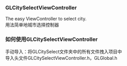 ### GLCitySelectViewController
The easy ViewController to select city.<br/>
用法简单地城市选择控制器


### 如何使用GLCitySelectViewController
手动导入：将GLCitySelect文件夹中的所有文件拽入项目中<br/>
          导入头文件GLCitySelectViewController.h，GLGlobal.h
